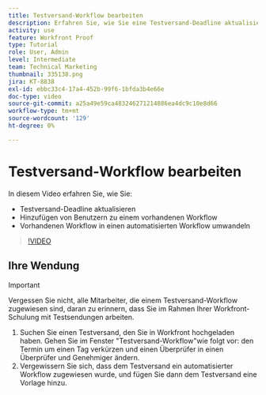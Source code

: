 ```yaml
---
title: Testversand-Workflow bearbeiten
description: Erfahren Sie, wie Sie eine Testversand-Deadline aktualisieren, Benutzer zu einem vorhandenen Workflow hinzufügen und einen vorhandenen Workflow zu einem automatisierten Workflow in [!DNL  Workfront].
activity: use
feature: Workfront Proof
type: Tutorial
role: User, Admin
level: Intermediate
team: Technical Marketing
thumbnail: 335138.png
jira: KT-8838
exl-id: ebbc33c4-17a4-452b-99f6-1bfda3b4e66e
doc-type: video
source-git-commit: a25a49e59ca483246271214886ea4dc9c10e8d66
workflow-type: tm+mt
source-wordcount: '129'
ht-degree: 0%

---
```


# Testversand-Workflow bearbeiten

In diesem Video erfahren Sie, wie Sie:

* Testversand-Deadline aktualisieren
* Hinzufügen von Benutzern zu einem vorhandenen Workflow
* Vorhandenen Workflow in einen automatisierten Workflow umwandeln

>[!VIDEO](https://video.tv.adobe.com/v/335138/?quality=12&learn=on)

## Ihre Wendung

>[!IMPORTANT]
>
>Vergessen Sie nicht, alle Mitarbeiter, die einem Testversand-Workflow zugewiesen sind, daran zu erinnern, dass Sie im Rahmen Ihrer Workfront-Schulung mit Testsendungen arbeiten.

1. Suchen Sie einen Testversand, den Sie in Workfront hochgeladen haben. Gehen Sie im Fenster &quot;Testversand-Workflow&quot;wie folgt vor: den Termin um einen Tag verkürzen und einen Überprüfer in einen Überprüfer und Genehmiger ändern.
1. Vergewissern Sie sich, dass dem Testversand ein automatisierter Workflow zugewiesen wurde, und fügen Sie dann dem Testversand eine Vorlage hinzu.



<!--
## Learn more
* Add stages and users to an automated workflow on a proof
* Convert a basic workflow to an automated workflow on a proof
* Create or edit an automated workflow for an existing proof
* Edit proof stages and reviewers
-->
